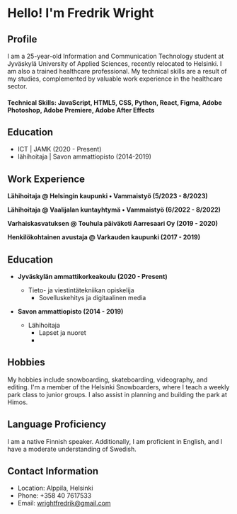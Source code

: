 # Hello! I'm Fredrik Wright

## Profile
I am a 25-year-old Information and Communication Technology student at Jyväskylä University of Applied Sciences, recently relocated to Helsinki. I am also a trained healthcare professional. My technical skills are a result of my studies, complemented by valuable work experience in the healthcare sector.

#### Technical Skills: JavaScript, HTML5, CSS, Python, React, Figma, Adobe Photoshop, Adobe Premiere, Adobe After Effects

## Education
- ICT | JAMK (2020 - Present)	
- lähihoitaja | Savon ammattiopisto (2014-2019)

## Work Experience
**Lähihoitaja @ Helsingin kaupunki • Vammaistyö (5/2023 - 8/2023)**

**Lähihoitaja @ Vaalijalan kuntayhtymä • Vammaistyö (6/2022 - 8/2022)**

**Varhaiskasvatuksen @ Touhula päiväkoti Aarresaari Oy (2019 - 2020)**

**Henkilökohtainen avustaja @ Varkauden kaupunki (2017 - 2019)**

## Education
- **Jyväskylän ammattikorkeakoulu (2020 - Present)**
  - Tieto- ja viestintätekniikan opiskelija
    - Sovelluskehitys ja digitaalinen media

- **Savon ammattiopisto (2014 - 2019)**
  - Lähihoitaja
    - Lapset ja nuoret
    - 

## Hobbies
My hobbies include snowboarding, skateboarding, videography, and editing. I'm a member of the Helsinki Snowboarders, where I teach a weekly park class to junior groups. I also assist in planning and building the park at Himos.

## Language Proficiency
I am a native Finnish speaker. Additionally, I am proficient in English, and I have a moderate understanding of Swedish.

## Contact Information
- Location: Alppila, Helsinki
- Phone: +358 40 7617533
- Email: wrightfredrik@gmail.com


